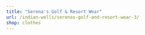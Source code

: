```yaml
---
title: "Serena's Golf & Resort Wear"
url: /indian-wells/serenas-golf-and-resort-wear-3/
shop: clothes
---
```

